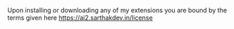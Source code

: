 Upon installing or downloading any of my extensions you are bound by the terms given here https://ai2.sarthakdev.in/license
